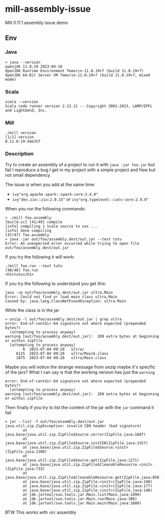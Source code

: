 # mill-assembly-issue
Mill 0.11.1 assembly issue demo

## Env

### Java
```
> java --version                                                                                                                         
openjdk 11.0.19 2023-04-18
OpenJDK Runtime Environment Temurin-11.0.19+7 (build 11.0.19+7)
OpenJDK 64-Bit Server VM Temurin-11.0.19+7 (build 11.0.19+7, mixed mode)

```

### Scala
```
scala --version                                                                                                                          Scala code runner version 2.13.11 -- Copyright 2002-2023, LAMP/EPFL and Lightbend, Inc.

```

### Mill
```
./mill version                                                                                                                           [1/1] version 
0.11.0-19-d4e35f
```

### Description

Try to create an assembly of a project to run it with `java -jar foo.jar` but fail
I reproduce a bug I get in my project with a simple project and fiew but not small dependency.

The issue is when you add at the same time:
- `ivy"org.apache.spark::spark-core:3.4.0"`
- `ivy"dev.zio::zio:2.0.15"` or `ivy"org.typelevel::cats-core:2.9.0"`

When you run the following commands:
```
> ./mill foo.assembly
[build.sc] [41/49] compile 
[info] compiling 1 Scala source to xxx ...
[info] done compiling
[47/47] foo.assembly 
> java -jar out/foo/assembly.dest/out.jar --text tutu
Error: An unexpected error occurred while trying to open file out/foo/assembly.dest/out.jar
```

If you try the following it will work:
```
./mill foo.run --text tutu
[48/48] foo.run 
<h1>tutu</h1>
```

If you try the following to understand you get this:
```
java -cp out/foo/assembly.dest/out.jar ultra.Main
Error: Could not find or load main class ultra.Main
Caused by: java.lang.ClassNotFoundException: ultra.Main
```

While the class is in the jar
```
> unzip -l out/foo/assembly.dest/out.jar | grep ultra
error: End-of-centdir-64 signature not where expected (prepended bytes?)
  (attempting to process anyway)
warning [out/foo/assembly.dest/out.jar]:  209 extra bytes at beginning or within zipfile
  (attempting to process anyway)
        0  2023-07-04 09:28   ultra/
     6115  2023-07-04 09:28   ultra/Main$.class
     1075  2023-07-04 09:28   ultra/Main.class
```

Maybe you will notice the strange message from unzip maybe it's specific of the jars?
What I can say is that the working version has just the `warning`
```
error: End-of-centdir-64 signature not where expected (prepended bytes?)
  (attempting to process anyway)
warning [out/foo/assembly.dest/out.jar]:  209 extra bytes at beginning or within zipfile
```

Then finally if you try to list the content of the jar with the `jar` command it fail
```
> jar --list -f out/foo/assembly.dest/out.jar
java.util.zip.ZipException: invalid CEN header (bad signature)
        at java.base/java.util.zip.ZipFile$Source.zerror(ZipFile.java:1607)
        at java.base/java.util.zip.ZipFile$Source.initCEN(ZipFile.java:1557)
        at java.base/java.util.zip.ZipFile$Source.<init>(ZipFile.java:1308)
        at java.base/java.util.zip.ZipFile$Source.get(ZipFile.java:1271)
        at java.base/java.util.zip.ZipFile$CleanableResource.<init>(ZipFile.java:733)
        at java.base/java.util.zip.ZipFile$CleanableResource.get(ZipFile.java:850)
        at java.base/java.util.zip.ZipFile.<init>(ZipFile.java:248)
        at java.base/java.util.zip.ZipFile.<init>(ZipFile.java:177)
        at java.base/java.util.zip.ZipFile.<init>(ZipFile.java:148)
        at jdk.jartool/sun.tools.jar.Main.list(Main.java:1499)
        at jdk.jartool/sun.tools.jar.Main.run(Main.java:380)
        at jdk.jartool/sun.tools.jar.Main.main(Main.java:1680)
```

BTW This works with `sbt` assembly
